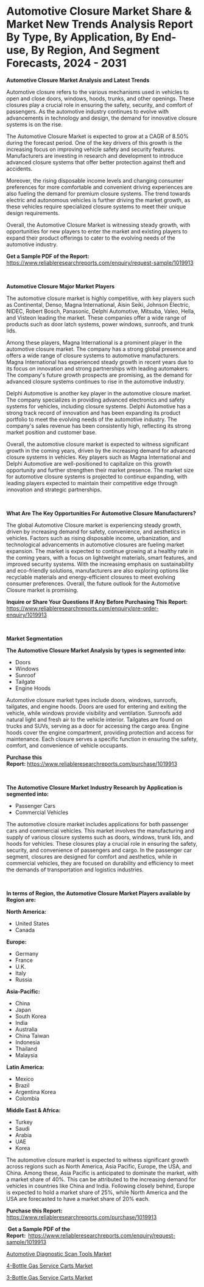 <p><h1>Automotive Closure Market Share & Market New Trends Analysis Report By Type, By Application, By End-use, By Region, And Segment Forecasts, 2024 - 2031</h1></p><p><strong>Automotive Closure Market Analysis and Latest Trends</strong></p>
<p><p>Automotive closure refers to the various mechanisms used in vehicles to open and close doors, windows, hoods, trunks, and other openings. These closures play a crucial role in ensuring the safety, security, and comfort of passengers. As the automotive industry continues to evolve with advancements in technology and design, the demand for innovative closure systems is on the rise.</p><p>The Automotive Closure Market is expected to grow at a CAGR of 8.50% during the forecast period. One of the key drivers of this growth is the increasing focus on improving vehicle safety and security features. Manufacturers are investing in research and development to introduce advanced closure systems that offer better protection against theft and accidents.</p><p>Moreover, the rising disposable income levels and changing consumer preferences for more comfortable and convenient driving experiences are also fueling the demand for premium closure systems. The trend towards electric and autonomous vehicles is further driving the market growth, as these vehicles require specialized closure systems to meet their unique design requirements.</p><p>Overall, the Automotive Closure Market is witnessing steady growth, with opportunities for new players to enter the market and existing players to expand their product offerings to cater to the evolving needs of the automotive industry.</p></p>
<p><strong>Get a Sample PDF of the Report:&nbsp;</strong> <a href="https://www.reliableresearchreports.com/enquiry/request-sample/1019913">https://www.reliableresearchreports.com/enquiry/request-sample/1019913</a></p>
<p>&nbsp;</p>
<p><strong>Automotive Closure Major Market Players</strong></p>
<p><p>The automotive closure market is highly competitive, with key players such as Continental, Denso, Magna International, Aisin Seiki, Johnson Electric, NIDEC, Robert Bosch, Panasonic, Delphi Automotive, Mitsuba, Valeo, Hella, and Visteon leading the market. These companies offer a wide range of products such as door latch systems, power windows, sunroofs, and trunk lids.</p><p>Among these players, Magna International is a prominent player in the automotive closure market. The company has a strong global presence and offers a wide range of closure systems to automotive manufacturers. Magna International has experienced steady growth in recent years due to its focus on innovation and strong partnerships with leading automakers. The company's future growth prospects are promising, as the demand for advanced closure systems continues to rise in the automotive industry.</p><p>Delphi Automotive is another key player in the automotive closure market. The company specializes in providing advanced electronics and safety systems for vehicles, including closure systems. Delphi Automotive has a strong track record of innovation and has been expanding its product portfolio to meet the evolving needs of the automotive industry. The company's sales revenue has been consistently high, reflecting its strong market position and customer base.</p><p>Overall, the automotive closure market is expected to witness significant growth in the coming years, driven by the increasing demand for advanced closure systems in vehicles. Key players such as Magna International and Delphi Automotive are well-positioned to capitalize on this growth opportunity and further strengthen their market presence. The market size for automotive closure systems is projected to continue expanding, with leading players expected to maintain their competitive edge through innovation and strategic partnerships.</p></p>
<p>&nbsp;</p>
<p><strong>What Are The Key Opportunities For Automotive Closure Manufacturers?</strong></p>
<p><p>The global Automotive Closure market is experiencing steady growth, driven by increasing demand for safety, convenience, and aesthetics in vehicles. Factors such as rising disposable income, urbanization, and technological advancements in automotive closures are fueling market expansion. The market is expected to continue growing at a healthy rate in the coming years, with a focus on lightweight materials, smart features, and improved security systems. With the increasing emphasis on sustainability and eco-friendly solutions, manufacturers are also exploring options like recyclable materials and energy-efficient closures to meet evolving consumer preferences. Overall, the future outlook for the Automotive Closure market is promising.</p></p>
<p><strong>Inquire or Share Your Questions If Any Before Purchasing This Report:</strong> <a href="https://www.reliableresearchreports.com/enquiry/pre-order-enquiry/1019913">https://www.reliableresearchreports.com/enquiry/pre-order-enquiry/1019913</a></p>
<p>&nbsp;</p>
<p><strong>Market Segmentation</strong></p>
<p><strong>The Automotive Closure Market Analysis by types is segmented into:</strong></p>
<p><ul><li>Doors</li><li>Windows</li><li>Sunroof</li><li>Tailgate</li><li>Engine Hoods</li></ul></p>
<p><p>Automotive closure market types include doors, windows, sunroofs, tailgates, and engine hoods. Doors are used for entering and exiting the vehicle, while windows provide visibility and ventilation. Sunroofs add natural light and fresh air to the vehicle interior. Tailgates are found on trucks and SUVs, serving as a door for accessing the cargo area. Engine hoods cover the engine compartment, providing protection and access for maintenance. Each closure serves a specific function in ensuring the safety, comfort, and convenience of vehicle occupants.</p></p>
<p><strong>Purchase this Report:&nbsp;</strong><a href="https://www.reliableresearchreports.com/purchase/1019913">https://www.reliableresearchreports.com/purchase/1019913</a></p>
<p>&nbsp;</p>
<p><strong>The Automotive Closure Market Industry Research by Application is segmented into:</strong></p>
<p><ul><li>Passenger Cars</li><li>Commercial Vehicles</li></ul></p>
<p><p>The automotive closure market includes applications for both passenger cars and commercial vehicles. This market involves the manufacturing and supply of various closure systems such as doors, windows, trunk lids, and hoods for vehicles. These closures play a crucial role in ensuring the safety, security, and convenience of passengers and cargo. In the passenger car segment, closures are designed for comfort and aesthetics, while in commercial vehicles, they are focused on durability and efficiency to meet the demands of transportation and logistics industries.</p></p>
<p>&nbsp;</p>
<p><strong>In terms of Region, the Automotive Closure Market Players available by Region are:</strong></p>
<p>
    <p> <strong> North America: </strong>
        <ul>
            <li>United States</li>
            <li>Canada</li>
        </ul>
        </p> 
    <p> <strong> Europe: </strong>
        <ul>
            <li>Germany</li>
            <li>France</li>
            <li>U.K.</li>
            <li>Italy</li>
            <li>Russia</li>
        </ul>
        </p> 
    <p> <strong> Asia-Pacific: </strong>
        <ul>
            <li>China</li>
            <li>Japan</li>
            <li>South Korea</li>
            <li>India</li>
            <li>Australia</li>
            <li>China Taiwan</li>
            <li>Indonesia</li>
            <li>Thailand</li>
            <li>Malaysia</li>
        </ul>
        </p> 
    <p> <strong> Latin America: </strong>
        <ul>
            <li>Mexico</li>
            <li>Brazil</li>
            <li>Argentina Korea</li>
            <li>Colombia</li>
        </ul>
        </p> 
    <p> <strong> Middle East & Africa: </strong>
        <ul>
            <li>Turkey</li>
            <li>Saudi</li>
            <li>Arabia</li>
            <li>UAE</li>
            <li>Korea</li>
        </ul>
    </p>
    </p>
<p><p>The automotive closure market is expected to witness significant growth across regions such as North America, Asia Pacific, Europe, the USA, and China. Among these, Asia Pacific is anticipated to dominate the market, with a market share of 40%. This can be attributed to the increasing demand for vehicles in countries like China and India. Following closely behind, Europe is expected to hold a market share of 25%, while North America and the USA are forecasted to have a market share of 20% each.</p></p>
<p><strong>Purchase this Report: </strong><a href="https://www.reliableresearchreports.com/purchase/1019913">https://www.reliableresearchreports.com/purchase/1019913</a></p>
<p>&nbsp;<strong>Get a Sample PDF of the Report:&nbsp;&nbsp;</strong><a href="https://www.reliableresearchreports.com/enquiry/request-sample/1019913">https://www.reliableresearchreports.com/enquiry/request-sample/1019913</a></p>
<p><strong></strong></p>
<p><p><a href="https://github.com/peachesmcdowel1/Market-Research-Report-List-1/blob/main/automotive-diagnostic-scan-tools-market.md">Automotive Diagnostic Scan Tools Market</a></p><p><a href="https://view.publitas.com/reportprime-1/4-bottle-gas-service-carts-market-size-growth-and-forecast-from-2023-2030/">4-Bottle Gas Service Carts Market</a></p><p><a href="https://view.publitas.com/reportprime-1/3-bottle-gas-service-carts-market-size-growth-and-forecast-from-2023-2030/">3-Bottle Gas Service Carts Market</a></p></p>